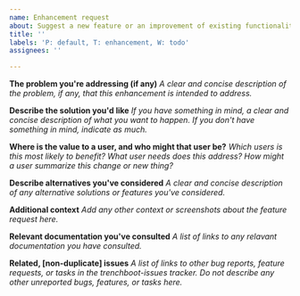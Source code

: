 ```yaml
---
name: Enhancement request
about: Suggest a new feature or an improvement of existing functionality.
title: ''
labels: 'P: default, T: enhancement, W: todo'
assignees: ''

---
```


**The problem you're addressing (if any)**
_A clear and concise description of the problem, if any, that this enhancement is intended to address._

**Describe the solution you'd like**
_If you have something in mind, a clear and concise description of what you want to happen. If you don't have something in mind, indicate as much._

**Where is the value to a user, and who might that user be?**
_Which users is this most likely to benefit? What user needs does this address? How might a user summarize this change or new thing?_

**Describe alternatives you've considered**
_A clear and concise description of any alternative solutions or features you've considered._

**Additional context**
_Add any other context or screenshots about the feature request here._

**Relevant documentation you've consulted**
_A list of links to any relavant documentation you have consulted._

**Related, [non-duplicate] issues**
_A list of links to other bug reports, feature requests, or tasks in the trenchboot-issues tracker. Do not describe any other unreported bugs, features, or tasks here._
